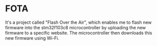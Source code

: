 # FOTA
It's a project called "Flash Over the Air", which enables me to flash new firmware into the stm32f103c8 microcontroller by uploading the new firmware to a specific website. The microcontroller then downloads this new firmware using Wi-Fi.
